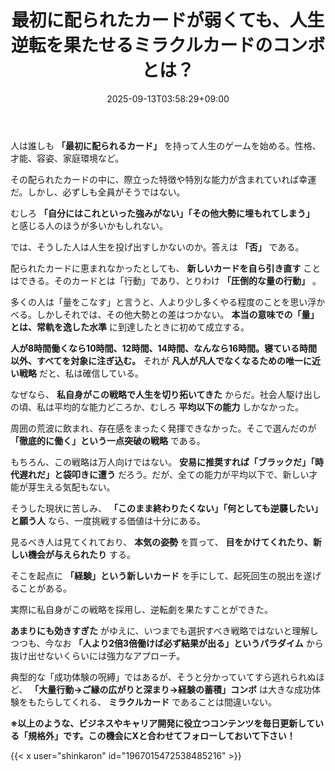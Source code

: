 ﻿---
title: "最初に配られたカードが弱くても、人生逆転を果たせるミラクルカードのコンボとは？"
date: 2025-09-13T03:58:29+09:00
draft: false
---

人は誰しも **「最初に配られるカード」** を持って人生のゲームを始める。性格、才能、容姿、家庭環境など。

その配られたカードの中に、際立った特徴や特別な能力が含まれていれば幸運だ。しかし、必ずしも全員がそうではない。

むしろ **「自分にはこれといった強みがない」「その他大勢に埋もれてしまう」** と感じる人のほうが多いかもしれない。



では、そうした人は人生を投げ出すしかないのか。答えは **「否」** である。

配られたカードに恵まれなかったとしても、 **新しいカードを自ら引き直す** ことはできる。そのカードとは「行動」であり、とりわけ **「圧倒的な量の行動」** 。



多くの人は「量をこなす」と言うと、人より少し多くやる程度のことを思い浮かべる。しかしそれでは、その他大勢との差はつかない。 **本当の意味での「量」とは、常軌を逸した水準** に到達したときに初めて成立する。

**人が8時間働くなら10時間、12時間、14時間、なんなら16時間。寝ている時間以外、すべてを対象に注ぎ込む。** それが **凡人が凡人でなくなるための唯一に近い戦略** だと、私は確信している。



なぜなら、 **私自身がこの戦略で人生を切り拓いてきた** からだ。社会人駆け出しの頃、私は平均的な能力どころか、むしろ **平均以下の能力** しかなかった。

周囲の荒波に飲まれ、存在感をまったく発揮できなかった。そこで選んだのが **「徹底的に働く」という一点突破の戦略** である。



もちろん、この戦略は万人向けではない。 **安易に推奨すれば「ブラックだ」「時代遅れだ」と袋叩きに遭う** だろう。だが、全ての能力が平均以下で、新しい才能が芽生える気配もない。

そうした現状に苦しみ、 **「このまま終わりたくない」「何としても逆襲したい」と願う人** なら、一度挑戦する価値は十分にある。



見るべき人は見てくれており、 **本気の姿勢** を買って、 **目をかけてくれたり、新しい機会が与えられたり** する。

そこを起点に **「経験」という新しいカード** を手にして、起死回生の脱出を遂げることがある。



実際に私自身がこの戦略を採用し、逆転劇を果たすことができた。

**あまりにも効きすぎた** がゆえに、いつまでも選択すべき戦略ではないと理解しつつも、今なお **「人より2倍3倍働けば必ず結果が出る」というパラダイム** から抜け出せないくらいには強力なアプローチ。

典型的な「成功体験の呪縛」ではあるが、そうと分かっていてすら逃れられぬほど、 **「大量行動→ご縁の広がりと深まり→経験の蓄積」コンボ** は大きな成功体験をもたらしてくれる、 **ミラクルカード** であることは間違いない。



**※以上のような、ビジネスやキャリア開発に役立つコンテンツを毎日更新している「規格外」です。この機会にXと合わせてフォローしておいて下さい！**



{{< x user="shinkaron" id="1967015472538485216" >}}